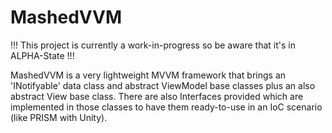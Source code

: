 MashedVVM
==========

!!! This project is currently a work-in-progress so be aware that it's in ALPHA-State !!!

MashedVVM is a very lightweight MVVM framework that brings an 'INotifyable' data class and 
abstract ViewModel base classes plus an also abstract View base class. There are also Interfaces 
provided which are implemented in those classes to have them ready-to-use in an IoC scenario 
(like PRISM with Unity).

